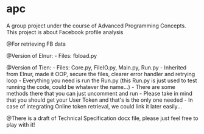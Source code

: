 # apc
A group project under the course of Advanced Programming Concepts. This project is about Facebook profile analysis

@For retrieving FB data

@Version of Elnur:
    - Files: fbload.py

@Version of Tien:
    - Files: Core.py, FileIO.py, Main.py, Run.py
    - Inherited from Elnur, made it OOP, secure the files, clearer error handler and retrying loop
    - Everything you need is run the Run.py (this Run.py is just used to test running the code, could be whatever the name...)
    - There are some methods there that you can just uncomment and run
    - Please take in mind that you should get your User Token and that's is the only one needed
    - In case of integrating Online token retrieval, we could link it later easily...

@There is a draft of Technical Specification docx file, please just feel free to play with it!